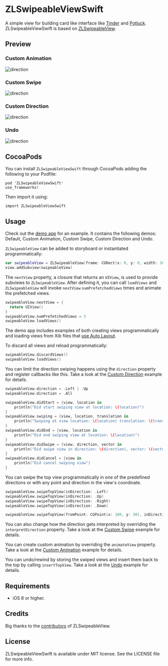 # ZLSwipeableViewSwift
A simple view for building card like interface like [Tinder](http://www.gotinder.com/) and [Potluck](https://www.potluck.it/). ZLSwipeableViewSwift is based on [ZLSwipeableView](https://github.com/zhxnlai/ZLSwipeableView/).

Preview
---
### Custom Animation
![direction](Previews/animation.gif)
### Custom Swipe
![direction](Previews/swipe.gif)
### Custom Direction
![direction](Previews/direction.gif)
### Undo
![direction](Previews/undo.gif)

CocoaPods
---
You can install `ZLSwipeableViewSwift` through CocoaPods adding the following to your Podfile:

    pod 'ZLSwipeableViewSwift'
    use_frameworks!
Then import it using:

    import ZLSwipeableViewSwift

Usage
---
Check out the [demo app](https://github.com/zhxnlai/ZLSwipeableViewSwift/archive/master.zip) for an example. It contains the following demos: Default, Custom Animation, Custom Swipe, Custom Direction and Undo.

`ZLSwipeableView` can be added to storyboard or instantiated programmatically:
~~~swift
var swipeableView = ZLSwipeableView(frame: CGRect(x: 0, y: 0, width: 300, height: 500)))
view.addSubview(swipeableView)
~~~

The `nextView` property, a closure that returns an `UIView`, is used to provide subviews to `ZLSwipeableView`. After defining it, you can call `loadViews` and `ZLSwipeableView` will invoke `nextView` `numPrefetchedViews` times and animate the prefetched views.
~~~swift
swipeableView.nextView = {
  return UIView()
}
swipeableView.numPrefetchedViews = 3
swipeableView.loadViews()
~~~

The demo app includes examples of both creating views programmatically and loading views from Xib files that [use Auto Layout](https://github.com/zhxnlai/ZLSwipeableView/issues/9).

To discard all views and reload programmatically:
~~~swift
swipeableView.discardViews()
swipeableView.loadViews()
~~~

You can limit the direction swiping happens using the `direction` property and register callbacks like this. Take a look at the [Custom Direction](#custom-direction) example for details.
~~~swift
swipeableView.direction = .Left | .Up
swipeableView.direction = .All

swipeableView.didStart = {view, location in
    println("Did start swiping view at location: \(location)")
}
swipeableView.swiping = {view, location, translation in
    println("Swiping at view location: \(location) translation: \(translation)")
}
swipeableView.didEnd = {view, location in
    println("Did end swiping view at location: \(location)")
}
swipeableView.didSwipe = {view, direction, vector in
    println("Did swipe view in direction: \(direction), vector: \(vector)")
}
swipeableView.didCancel = {view in
    println("Did cancel swiping view")
}
~~~

You can swipe the top view programmatically in one of the predefined directions or with any point and direction in the view's coordinate.
~~~swift
swipeableView.swipeTopView(inDirection: .Left)
swipeableView.swipeTopView(inDirection: .Up)
swipeableView.swipeTopView(inDirection: .Right)
swipeableView.swipeTopView(inDirection: .Down)

swipeableView.swipeTopView(fromPoint: CGPoint(x: 100, y: 30), inDirection: CGVector(dx: 100, dy: -800))
~~~
You can also change how the direction gets interpreted by overriding the `interpretDirection` property. Take a look at the [Custom Swipe](#custom-swipe) example for details.

You can create custom animation by overriding the `animateView` property. Take a look at the [Custom Animation](#custom-animation) example for details.

You can undo/rewind by storing the swiped views and insert them back to the top by calling `insertTopView`. Take a look at the [Undo](#undo) example for details.

Requirements
---
- iOS 8 or higher.

Credits
---
Big thanks to the [contributors](https://github.com/zhxnlai/ZLSwipeableView/graphs/contributors) of ZLSwipeableView.

License
---
ZLSwipeableViewSwift is available under MIT license. See the LICENSE file for more info.
